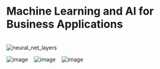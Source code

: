 # Machine Learning and AI for Business Applications

 <br/> ![neural_net_layers](https://github.com/Moh-Nafi/Neural_Network_Projects/assets/133475571/dc617c75-c08a-4c99-85be-40ccb680b422)


![image](https://github.com/Moh-Nafi/Neural_Network_Projects/assets/133475571/65963975-d467-4424-b98f-aec70b1cf450)&nbsp;&nbsp;&nbsp;&nbsp;![image](https://github.com/Moh-Nafi/Neural_Network_Projects/assets/133475571/f59493f4-cdb8-4c37-8e49-5e1ba651721d)&nbsp;&nbsp;&nbsp;&nbsp;![image](https://github.com/Moh-Nafi/Neural_Network_Projects/assets/133475571/3f16ac14-51e2-4eb5-a025-8f297c5991b0)
 

